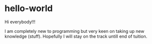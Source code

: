 # hello-world

Hi everybody!!!

I am completely new to programming but very keen on taking up new knowledge (stuff). 
Hopefully I will stay on the track untill end of tuition. 
